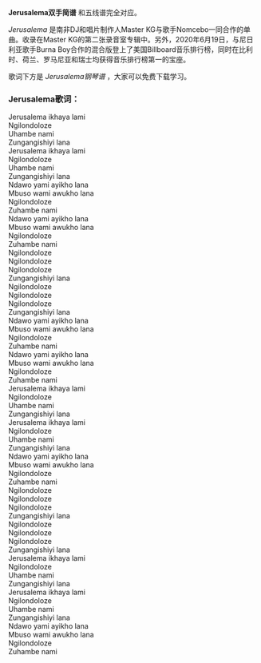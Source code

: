 

**Jerusalema双手简谱** 和五线谱完全对应。

_Jerusalema_ 是南非DJ和唱片制作人Master KG与歌手Nomcebo一同合作的单曲。收录在Master
KG的第二张录音室专辑中。另外，2020年6月19日，与尼日利亚歌手Burna
Boy合作的混合版登上了美国Billboard音乐排行榜，同时在比利时、荷兰、罗马尼亚和瑞士均获得音乐排行榜第一的宝座。

歌词下方是 _Jerusalema钢琴谱_ ，大家可以免费下载学习。

### Jerusalema歌词：

Jerusalema ikhaya lami  
Ngilondoloze  
Uhambe nami  
Zungangishiyi lana  
Jerusalema ikhaya lami  
Ngilondoloze  
Uhambe nami  
Zungangishiyi lana  
Ndawo yami ayikho lana  
Mbuso wami awukho lana  
Ngilondoloze  
Zuhambe nami  
Ndawo yami ayikho lana  
Mbuso wami awukho lana  
Ngilondoloze  
Zuhambe nami  
Ngilondoloze  
Ngilondoloze  
Ngilondoloze  
Zungangishiyi lana  
Ngilondoloze  
Ngilondoloze  
Ngilondoloze  
Zungangishiyi lana  
Ndawo yami ayikho lana  
Mbuso wami awukho lana  
Ngilondoloze  
Zuhambe nami  
Ndawo yami ayikho lana  
Mbuso wami awukho lana  
Ngilondoloze  
Zuhambe nami  
Jerusalema ikhaya lami  
Ngilondoloze  
Uhambe nami  
Zungangishiyi lana  
Jerusalema ikhaya lami  
Ngilondoloze  
Uhambe nami  
Zungangishiyi lana  
Ndawo yami ayikho lana  
Mbuso wami awukho lana  
Ngilondoloze  
Zuhambe nami  
Ngilondoloze  
Ngilondoloze  
Ngilondoloze  
Zungangishiyi lana  
Ngilondoloze  
Ngilondoloze  
Ngilondoloze  
Zungangishiyi lana  
Jerusalema ikhaya lami  
Ngilondoloze  
Uhambe nami  
Zungangishiyi lana  
Jerusalema ikhaya lami  
Ngilondoloze  
Uhambe nami  
Zungangishiyi lana  
Ndawo yami ayikho lana  
Mbuso wami awukho lana  
Ngilondoloze  
Zuhambe nami

